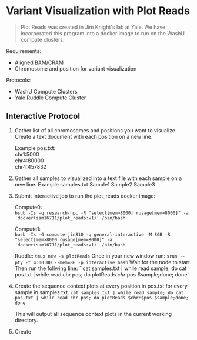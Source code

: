 # Variant Visualization with Plot Reads

> Plot Reads was created in Jim Knight's lab at Yale. We have incorporated this program into a docker image to run on the WashU compute clusters.

Requirements:
* Aligned BAM/CRAM
* Chromosome and position for variant visualization

Protocols:
* WashU Compute Clusters
* Yale Ruddle Compute Cluster

## Interactive Protocol

1. Gather list of all chromosomes and positions you want to visualize. Create a text document with each position on a new line.

    Example pos.txt:  
    chr1:5000  
    chr4:80000  
    chr4:457832
    
2. Gather all samples to visualized into a text file with each sample on a new line.
    Example samples.txt
    Sample1
    Sample2
    Sample3
    
3. Submit interactive job to run the plot_reads docker image:

    Compute0:  
    `bsub -Is -q research-hpc -R "select[mem>8000] rusage[mem=8000]" -a 'docker(sam16711/plot_reads:v1)' /bin/bash`

    Compute1:  
    `busb -Is -G compute-jin810 -q general-interactive -M 8GB -R "select[mem>8000 rusage[mem=8000]" -a 'docker(sam16711/plot_reads:v1)' /bin/bash`
    
    Ruddle:
    `tmux new -s plotReads`
    Once in your new window run: `srun --pty -t 4:00:00 --mem=8G -p interactive bash`
    Wait for the node to start. Then run the follwing line:
    ``cat samples.txt | while read sample; do cat pos.txt | while read chr pos; do plotReads $chr:$pos $sample;done; done`
    
4. Create the sequence context plots at every position in pos.txt for every sample in samples.txt.
    `cat samples.txt | while read sample; do cat pos.txt | while read chr pos; do plotReads $chr:$pos $sample;done; done`
    
    This will output all sequence context plots in the current working directory.
    
5. Create 
